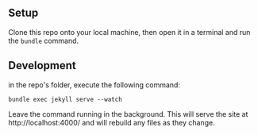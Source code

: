 ## Setup

Clone this repo onto your local machine, then open it in a terminal and
run the `bundle` command.

## Development

in the repo's folder, execute the following command:

```shell
bundle exec jekyll serve --watch
```

Leave the command running in the background.  This will serve the site
at http://localhost:4000/ and will rebuild any files as they change.
